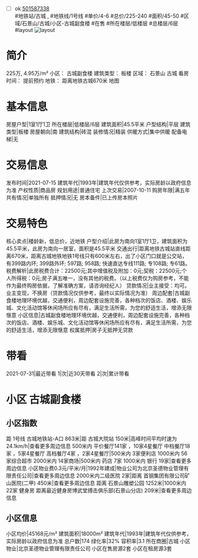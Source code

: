 - [ ] ok [501587338](https://bj.5i5j.com/ershoufang/501587338.html)  
 #地铁站/古城 ,  #地铁线/1号线
#单价/4-6 #总价/225-240 #面积/45-50   #区域/石景山/古城/小区-古城副食楼 #在售 #所在楼层/低楼层 #总楼层/6层 #layout 
![layout](http://image2a.5i5j.com/bdir/layout/ddd304a0c8984f67a54124e16f5e15e2.jpg_P5.jpg) 
# 简介 
 225万,  4.95万/m² 
小区： 古城副食楼
建筑类型： 板楼
区域： 石景山 古城
看房时间： 提前预约
地铁： 距离地铁古城670米 地图
# 基本信息 
 房屋户型|1室1厅1卫
所在楼层|低楼层/6层
建筑面积|45.5平米
户型结构|平层
建筑类型|板楼
房屋朝向|南
建筑结构|砖混
装修情况|精装
供暖方式|集中供暖
配备电梯|无
# 交易信息 
 发布时间|2021-07-15
建筑年代|1993年|建筑年代仅供参考，实际房龄以政府信息为准
产权性质|商品房
规划用途|普通住宅
上次交易|2007-10-11
购房年限|满五年
共有情况|单独所有
抵押情况|无
房本备件|已上传房本照片
# 交易特色 
 核心卖点|楼龄新，低总价，近地铁
户型介绍|此房为南向1室1厅1卫，建筑面积为45.5平米，此房为南向一居室，面积是45.5平米
交通出行|距离地铁古城站直线距离670米，距离古城地铁地铁1号线只有600米左右，出了小区门口就是公交站，有399路内环; 399路外环; 597路; 958路; 快速直达专线111路; 专108路; 专61路。
税费解析|此房税费合计：22500元;其中增值税及附加：0元;契税：22500元;个人所得税：0元;房子满五唯一，没有其他的税费。（以上税费仅为购房参考，不能作为最终购房依据，了解准确方案，请咨询经纪人）
贷款情况|业主接受：均可。业主变现，不换房（贷款情况仅供参考，最终以实际情况为准）
周边配套|古城副食楼地理环境优越，交通便利，周边配套设施完善，各种档次的饭店、酒楼、娱乐城、文化活动馆等休闲场所应有尽有，满足生活所需，为您的舒适生活，增添无限惬意
小区信息|古城副食楼地理环境优越，交通便利，周边配套设施完善，各种档次的饭店、酒楼、娱乐城、文化活动馆等休闲场所应有尽有，满足生活所需，为您的舒适生活，增添无限惬意
权属抵押|房子无抵押无贷款
# 带看 
 2021-07-31|最近带看	 1|次|近30天带看	 2|次|累计带看
# 小区 古城副食楼
## 小区指数 
 距 1号线 古城地铁站-A口 863米|距 古城大院站 150米|高峰时间平均时速为24.1km/h|查看更多周边信息
500米内 平价餐厅141家 ，10家4星餐厅
中档餐厅18家 ，5家4星餐厅
高档餐厅4家 ，2家4星餐厅|500米内 3家便利店
1000米内 56家综合超市
2000米内 14家商场|500米内 药店 7家
1000米内 银行 19家|查看更多周边信息
小区物业费0.3元/平米/月|1992年建成|物业公司为北京圣德物业管理有限责任公司|查看更多周边信息
2000米内二级医院 2家|距离 首钢集团有限公司矿山医院(二甲)  450米|查看更多周边信息
距离 石景山雕塑公园 1252米|1000米内 22家 健身房
距离最近健身房博武堂搏击俱乐部(石景山分店) 209米|查看更多周边信息
## 小区信息 
 小区均价|45168元/m²
建筑面积|18000m²
建筑年代|1993年|建筑年代仅供参考，实际房龄以政府信息为准
总户数|174
绿化率|32%
容积率|3.1
所在商圈|古城
小区物业|北京圣德物业管理有限责任公司
小区在售房源2套
小区在租房源3套
